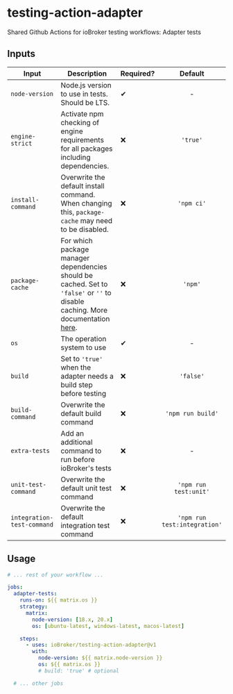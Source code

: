 # testing-action-adapter

Shared Github Actions for ioBroker testing workflows: Adapter tests

## Inputs

| Input             | Description                                                                                                                                                                                          | Required? |      Default      |
| ----------------- | ---------------------------------------------------------------------------------------------------------------------------------------------------------------------------------------------------- | --------- | :---------------: |
| `node-version`    | Node.js version to use in tests. Should be LTS.                                                                                                                                                      | ✔         |         -         |
| `engine-strict`   | Activate npm checking of engine requirements for all packages including dependencies.                                                                                                                  | ❌        |     `'true'`      |
| `install-command` | Overwrite the default install command. When changing this, `package-cache` may need to be disabled.                                                                                                  | ❌        |    `'npm ci'`     |
| `package-cache`   | For which package manager dependencies should be cached. Set to `'false'` or `''` to disable caching. More documentation [here](https://github.com/actions/setup-node#caching-global-packages-data). | ❌        |      `'npm'`      |
| `os`              | The operation system to use                                                                                                                                                                          | ✔         |         -         |
| `build`           | Set to `'true'` when the adapter needs a build step before testing                                                                                                                                   | ❌        |     `'false'`     |
| `build-command`   | Overwrite the default build command                                                                                                                                                                  | ❌        | `'npm run build'` |
| `extra-tests`     | Add an additional command to run before ioBroker's tests                                                                                                                                             | ❌        |         -         |
| `unit-test-command`   | Overwrite the default unit test command                                                                                                                                                                  | ❌        | `'npm run test:unit'` |
| `integration-test-command`   | Overwrite the default integration test command                                                                                                                                                                  | ❌        | `'npm run test:integration'` |

## Usage

```yml
# ... rest of your workflow ...

jobs:
  adapter-tests:
    runs-on: ${{ matrix.os }}
    strategy:
      matrix:
        node-version: [18.x, 20.x]
        os: [ubuntu-latest, windows-latest, macos-latest]

    steps:
      - uses: ioBroker/testing-action-adapter@v1
        with:
          node-version: ${{ matrix.node-version }}
          os: ${{ matrix.os }}
          # build: 'true' # optional

  # ... other jobs
```
